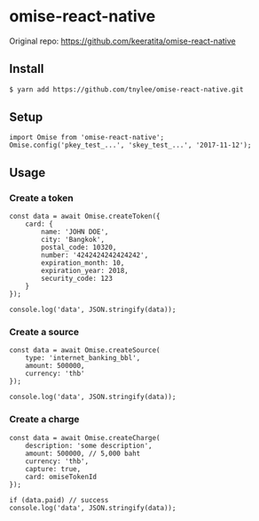 # omise-react-native

Original repo: https://github.com/keeratita/omise-react-native

## Install

```sh
$ yarn add https://github.com/tnylee/omise-react-native.git
```

## Setup

```
import Omise from 'omise-react-native';
Omise.config('pkey_test_...', 'skey_test_...', '2017-11-12');
```

## Usage
### Create a token
```
const data = await Omise.createToken({
    card: {
        name: 'JOHN DOE',
        city: 'Bangkok',
        postal_code: 10320,
        number: '4242424242424242',
        expiration_month: 10,
        expiration_year: 2018,
        security_code: 123
    }
});

console.log('data', JSON.stringify(data));
```

### Create a source
```
const data = await Omise.createSource(
    type: 'internet_banking_bbl',
    amount: 500000,
    currency: 'thb'
});

console.log('data', JSON.stringify(data));
```

### Create a charge
```
const data = await Omise.createCharge(
    description: 'some description',
    amount: 500000, // 5,000 baht
    currency: 'thb',
    capture: true,
    card: omiseTokenId
});

if (data.paid) // success
console.log('data', JSON.stringify(data));
```